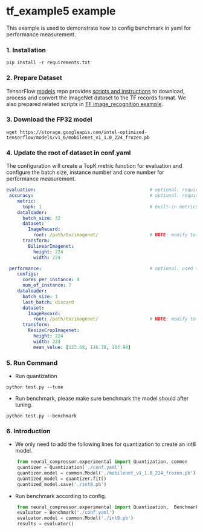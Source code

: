 tf_example5 example
=====================
This example is used to demonstrate how to config benchmark in yaml for performance measurement.

### 1. Installation
```shell
pip install -r requirements.txt
```

### 2. Prepare Dataset  
TensorFlow [models](https://github.com/tensorflow/models) repo provides [scripts and instructions](https://github.com/tensorflow/models/tree/master/research/slim#an-automated-script-for-processing-imagenet-data) to download, process and convert the ImageNet dataset to the TF records format.
We also prepared related scripts in [TF image_recognition example](../../tensorflow/image_recognition/README.md#2-prepare-dataset). 

### 3. Download the FP32 model
```shell
wget https://storage.googleapis.com/intel-optimized-tensorflow/models/v1_6/mobilenet_v1_1.0_224_frozen.pb
```

### 4. Update the root of dataset in conf.yaml
The configuration will create a TopK metric function for evaluation and configure the batch size, instance number and core number for performance measurement.    
```yaml
evaluation:                                          # optional. required if user doesn't provide eval_func in Quantization.
 accuracy:                                           # optional. required if user doesn't provide eval_func in Quantization.
    metric:
      topk: 1                                        # built-in metrics are topk, map, f1, allow user to register new metric.
    dataloader:
      batch_size: 32 
      dataset:
        ImageRecord:
          root: /path/to/imagenet/                   # NOTE: modify to evaluation dataset location if needed
      transform:
        BilinearImagenet: 
          height: 224
          width: 224

 performance:                                        # optional. used to benchmark performance of passing model.
    configs:
      cores_per_instance: 4
      num_of_instance: 7
    dataloader:
      batch_size: 1 
      last_batch: discard 
      dataset:
        ImageRecord:
          root: /path/to/imagenet/                   # NOTE: modify to evaluation dataset location if needed
      transform:
        ResizeCropImagenet: 
          height: 224
          width: 224
          mean_value: [123.68, 116.78, 103.94]

```

### 5. Run Command
* Run quantization
```shell
python test.py --tune
``` 
* Run benchmark, please make sure benchmark the model should after tuning.
```shell
python test.py --benchmark
``` 

### 6. Introduction
* We only need to add the following lines for quantization to create an int8 model.
```python
    from neural_compressor.experimental import Quantization, common
    quantizer = Quantization('./conf.yaml')
    quantizer.model = common.Model('./mobilenet_v1_1.0_224_frozen.pb')
    quantized_model = quantizer.fit()
    quantized_model.save('./int8.pb')
```
* Run benchmark according to config.
```python
    from neural_compressor.experimental import Quantization,  Benchmark, common
    evaluator = Benchmark('./conf.yaml')
    evaluator.model = common.Model('./int8.pb')
    results = evaluator()
 
```

